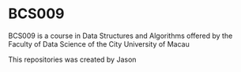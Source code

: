 # BCS009
BCS009 is a course in Data Structures and Algorithms offered by the Faculty of Data Science of the City University of Macau

This repositories was created by Jason

